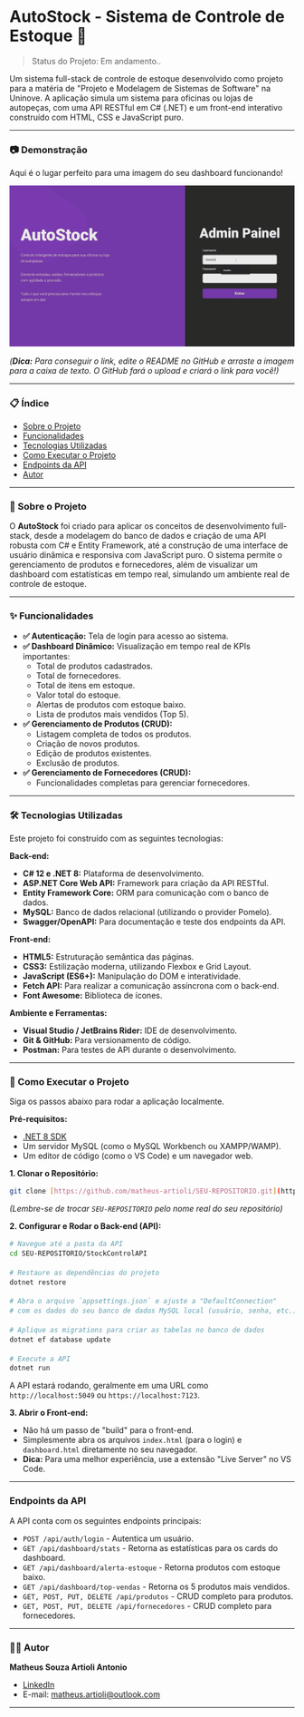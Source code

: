 # AutoStock - Sistema de Controle de Estoque 🚗

> Status do Projeto: Em andamento..

Um sistema full-stack de controle de estoque desenvolvido como projeto para a matéria de "Projeto e Modelagem de Sistemas de Software" na Uninove. A aplicação simula um sistema para oficinas ou lojas de autopeças, com uma API RESTful em C# (.NET) e um front-end interativo construído com HTML, CSS e JavaScript puro.

---

### 📷 Demonstração

Aqui é o lugar perfeito para uma imagem do seu dashboard funcionando!

![Demonstração do Projeto AutoStock](./assets/demonstracao/Animação.gif)

*(**Dica:** Para conseguir o link, edite o README no GitHub e arraste a imagem para a caixa de texto. O GitHub fará o upload e criará o link para você!)*

---

### 📋 Índice

* [Sobre o Projeto](#-sobre-o-projeto)
* [Funcionalidades](#-funcionalidades)
* [Tecnologias Utilizadas](#-tecnologias-utilizadas)
* [Como Executar o Projeto](#-como-executar-o-projeto)
* [Endpoints da API](#-endpoints-da-api)
* [Autor](#-autor)

---

### 📖 Sobre o Projeto

O **AutoStock** foi criado para aplicar os conceitos de desenvolvimento full-stack, desde a modelagem do banco de dados e criação de uma API robusta com C# e Entity Framework, até a construção de uma interface de usuário dinâmica e responsiva com JavaScript puro. O sistema permite o gerenciamento de produtos e fornecedores, além de visualizar um dashboard com estatísticas em tempo real, simulando um ambiente real de controle de estoque.

---

### ✨ Funcionalidades

- **✅ Autenticação:** Tela de login para acesso ao sistema.
- **✅ Dashboard Dinâmico:** Visualização em tempo real de KPIs importantes:
  - Total de produtos cadastrados.
  - Total de fornecedores.
  - Total de itens em estoque.
  - Valor total do estoque.
  - Alertas de produtos com estoque baixo.
  - Lista de produtos mais vendidos (Top 5).
- **✅ Gerenciamento de Produtos (CRUD):**
  - Listagem completa de todos os produtos.
  - Criação de novos produtos.
  - Edição de produtos existentes.
  - Exclusão de produtos.
- **✅ Gerenciamento de Fornecedores (CRUD):**
  - Funcionalidades completas para gerenciar fornecedores.

---

### 🛠️ Tecnologias Utilizadas

Este projeto foi construído com as seguintes tecnologias:

**Back-end:**
* **C# 12 e .NET 8:** Plataforma de desenvolvimento.
* **ASP.NET Core Web API:** Framework para criação da API RESTful.
* **Entity Framework Core:** ORM para comunicação com o banco de dados.
* **MySQL:** Banco de dados relacional (utilizando o provider Pomelo).
* **Swagger/OpenAPI:** Para documentação e teste dos endpoints da API.

**Front-end:**
* **HTML5:** Estruturação semântica das páginas.
* **CSS3:** Estilização moderna, utilizando Flexbox e Grid Layout.
* **JavaScript (ES6+):** Manipulação do DOM e interatividade.
* **Fetch API:** Para realizar a comunicação assíncrona com o back-end.
* **Font Awesome:** Biblioteca de ícones.

**Ambiente e Ferramentas:**
* **Visual Studio / JetBrains Rider:** IDE de desenvolvimento.
* **Git & GitHub:** Para versionamento de código.
* **Postman:** Para testes de API durante o desenvolvimento.

---

### 🚀 Como Executar o Projeto

Siga os passos abaixo para rodar a aplicação localmente.

**Pré-requisitos:**
* [.NET 8 SDK](https://dotnet.microsoft.com/pt-br/download/dotnet/8.0)
* Um servidor MySQL (como o MySQL Workbench ou XAMPP/WAMP).
* Um editor de código (como o VS Code) e um navegador web.

**1. Clonar o Repositório:**
```bash
git clone [https://github.com/matheus-artioli/SEU-REPOSITORIO.git](https://github.com/matheus-artioli/SEU-REPOSITORIO.git)
```
*(Lembre-se de trocar `SEU-REPOSITORIO` pelo nome real do seu repositório)*

**2. Configurar e Rodar o Back-end (API):**
```bash
# Navegue até a pasta da API
cd SEU-REPOSITORIO/StockControlAPI

# Restaure as dependências do projeto
dotnet restore

# Abra o arquivo `appsettings.json` e ajuste a "DefaultConnection"
# com os dados do seu banco de dados MySQL local (usuário, senha, etc.).

# Aplique as migrations para criar as tabelas no banco de dados
dotnet ef database update

# Execute a API
dotnet run
```
A API estará rodando, geralmente em uma URL como `http://localhost:5049` ou `https://localhost:7123`.

**3. Abrir o Front-end:**
* Não há um passo de "build" para o front-end.
* Simplesmente abra os arquivos `index.html` (para o login) e `dashboard.html` diretamente no seu navegador.
* **Dica:** Para uma melhor experiência, use a extensão "Live Server" no VS Code.

---

### Endpoints da API

A API conta com os seguintes endpoints principais:

* `POST /api/auth/login` - Autentica um usuário.
* `GET /api/dashboard/stats` - Retorna as estatísticas para os cards do dashboard.
* `GET /api/dashboard/alerta-estoque` - Retorna produtos com estoque baixo.
* `GET /api/dashboard/top-vendas` - Retorna os 5 produtos mais vendidos.
* `GET, POST, PUT, DELETE /api/produtos` - CRUD completo para produtos.
* `GET, POST, PUT, DELETE /api/fornecedores` - CRUD completo para fornecedores.

---

### 👨‍💻 Autor

**Matheus Souza Artioli Antonio**

* [LinkedIn](https://www.linkedin.com/in/matheusartioli/)
* E-mail: matheus.artioli@outlook.com

---

